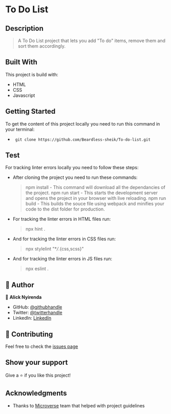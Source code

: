 # To Do List 

## Description

> A To Do List project that lets you add "To do" items, remove them and sort them accordingly. 


## Built With

This project is build with:

- HTML
- CSS
- Javascript

## Getting Started

To get the content of this project locally you need to run this command in your terminal:

- ` git clone https://github.com/Beardless-sheik/To-do-list.git`

## Test

For tracking linter errors locally you need to follow these steps:

- After cloning the project you need to run these commands:

  > npm install - This command will download all the dependancies of the project.
  > npm run start - This starts the development server and opens the project in your browser with live reloading.
  > npm run build - This builds the souce file using webpack and minifies your code to the dist folder for production.

- For tracking the linter errors in HTML files run:

  > npx hint .

- And for tracking the linter errors in CSS files run:

  > npx stylelint "\*_/_.{css,scss}"

- And for tracking the linter errors in JS files run:

  > npx eslint .


## 👤 Author


👤 **Alick Nyirenda**
- GitHub: [@githubhandle](https://github.com/Beardless-sheik)
- Twitter: [@twitterhandle](https://twitter.com/Beardless_Sheik)
- LinkedIn: [LinkedIn](https://www.linkedin.com/in/alick-nyirenda/)

## :handshake: Contributing

Feel free to check the [issues page](https://github.com/Beardless-sheik/AwesomeBooks/issues)

## Show your support

Give a :star: if you like this project!

## Acknowledgments

- Thanks to [Microverse](www.microverse.org) team that helped with project guidelines


